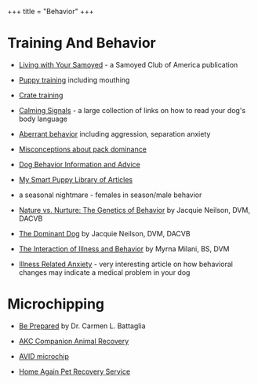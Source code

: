 +++
title = "Behavior"
+++


# Training And Behavior


- [Living with Your Samoyed](http://www.samoyed.org/SCA/documents/scalivingwithyoursamoyed.pdf) - a Samoyed Club of America publication

- [Puppy training](http://www.clickersolutions.com/articles/#puppy) including mouthing

- [Crate training](http://samoyed.cc/cratetraining.html)

- [Calming Signals](http://www.k9events.com/calmingsignals.htm) - a large collection of links on how to read your dog's body language

- [Aberrant behavior](http://www.clickersolutions.com/articles/#problem) including aggression, separation anxiety

- [Misconceptions about pack dominance](http://www.clickersolutions.com/articles/2001/dominance.htm)

- [Dog Behavior Information and Advice](http://www.ddfl.org/tips.htm#dog)

- [My Smart Puppy Library of Articles](http://www.mysmartpuppy.com/ask-us/articles.html)

- a seasonal nightmare - females in season/male behavior

- [Nature vs. Nurture: The Genetics of Behavior](http://www.akcchf.org/pdfs/whitepapers/abcnurture.pdf) by Jacquie Neilson, DVM, DACVB

- [The Dominant Dog](http://www.akcchf.org/pdfs/whitepapers/abcdominent.pdf) by Jacquie Neilson, DVM, DACVB

- [The Interaction of Illness and Behavior](http://www.mmilani.com/canine-illness-behavior.html) by Myrna Milani, BS, DVM

- [Illness Related Anxiety](http://www.jojoreader.com/reader/anx.html) - very interesting article on how behavioral changes may indicate a medical problem in your dog


# Microchipping


- [Be Prepared](http://www.breedingbetterdogs.com/prepared.html) by Dr. Carmen L. Battaglia

- [AKC Companion Animal Recovery](http://www.akccar.org/)

- [AVID microchip](http://www.avidmicrochip.com/answer.htm)

- [Home Again Pet Recovery Service](http://www.homeagainid.com/)
